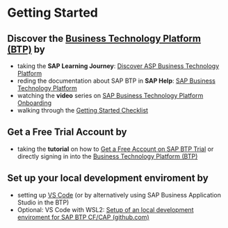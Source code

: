 # Getting Started

## Discover the [Business Technology Platform (BTP)](https://www.sap.com/germany/products/business-technology-platform.html) by

- taking the **SAP Learning Journey**: [Discover ASP Business Technology Platform](https://learning.sap.com/learning-journey/discover-sap-business-technology-platform)
- reding the documentation about SAP BTP in **SAP Help**: [SAP Business Technology Platform](https://help.sap.com/docs/BTP/65de2977205c403bbc107264b8eccf4b/6a2c1ab5a31b4ed9a2ce17a5329e1dd8.html?locale=en-US)
- watching the **video** series on [SAP Business Technology Platform Onboarding](https://www.youtube.com/playlist?list=PLkzo92owKnVw3l4fqcLoQalyFi9K4-UdY)
- walking through the [Getting Started Checklist](https://help.sap.com/docs/BTP/df50977d8bfa4c9a8a063ddb37113c43/cbd76632d8aa4cb7bbf175d7607db463.html?locale=en-US)

## Get a Free Trial Account by

- taking the **tutorial** on how to [Get a Free Account on SAP BTP Trial](https://developers.sap.com/tutorials/hcp-create-trial-account.html) or directly signing in into the [Business Technology Platform (BTP)](https://www.sap.com/germany/products/business-technology-platform.html)

## Set up your local development enviroment by

- setting up [VS Code](https://developers.sap.com/tutorials/btp-app-set-up-local-development.html) (or by alternatively using SAP Business Application Studio in the BTP)
- Optional: VS Code with WSL2: [Setup of an local development enviroment for SAP BTP CF/CAP (github.com)](https://gist.github.com/MarcusSchoelzel/a0322e9a19ce9ef51971abe62616c119)
